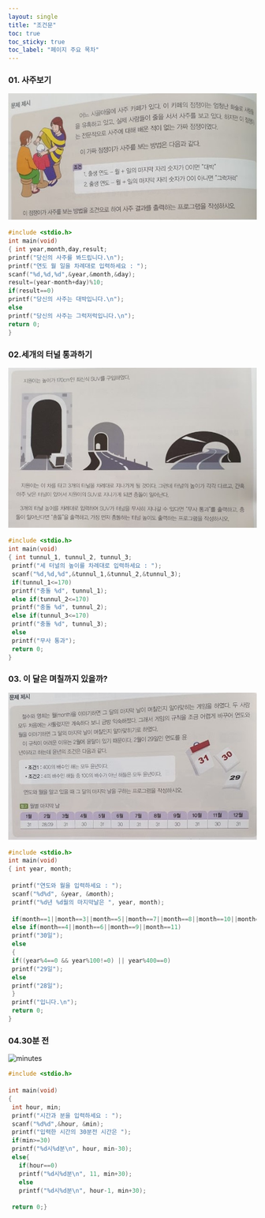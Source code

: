 ```yaml
---
layout: single
title: "조건문"
toc: true
toc_sticky: true
toc_label: "페이지 주요 목차"
---
```


### 01. 사주보기

![saju](/assets/images/if.1.jpg)

~~~c
#include <stdio.h>
int main(void)
{ int year,month,day,result;
printf("당신의 사주를 봐드립니다.\n");
printf("연도 월 일을 차례대로 입력하세요 : ");
scanf("%d,%d,%d",&year,&month,&day);
result=(year-month+day)%10;
if(result==0)
printf("당신의 사주는 대박입니다.\n");
else
printf("당신의 사주는 그럭저럭입니다.\n");
return 0;
}
~~~ 

### 02.세개의 터널 통과하기

![tunnel](/assets/images/if.2.jpg) 

~~~c 
#include <stdio.h> 
int main(void) 
{ int tunnul_1, tunnul_2, tunnul_3; 
 printf("세 터널의 높이를 차례대로 입력하세요 : "); 
 scanf("%d,%d,%d",&tunnul_1,&tunnul_2,&tunnul_3); 
 if(tunnul_1<=170) 
 printf("충돌 %d", tunnul_1); 
 else if(tunnul_2<=170) 
 printf("충돌 %d", tunnul_2); 
 else if(tunnul_3<=170) 
 printf("충돌 %d", tunnul_3); 
 else 
 printf("무사 통과"); 
 return 0; 
}
~~~ 

### 03. 이 달은 며칠까지 있을까? 
![callenderl](/assets/images/if.3.jpg) 

~~~c 
#include <stdio.h> 
int main(void) 
{ int year, month; 
  
 printf("연도와 월을 입력하세요 : "); 
 scanf("%d%d", &year, &month); 
 printf("%d년 %d월의 마지막날은 ", year, month); 
  
 if(month==1||month==3||month==5||month==7||month==8||month==10||month==12)  printf("31일"); 
 else if(month==4||month==6||month==9||month==11) 
 printf("30일"); 
 else 
 { 
 if((year%4==0 && year%100!=0) || year%400==0)
 printf("29일"); 
 else 
 printf("28일"); 
 } 
 printf("입니다.\n"); 
 return 0; 
}
~~~ 

### 04.30분 전

![minutes](/assets/images/if.s.jpg)

~~~c
#include <stdio.h>
 
int main(void)
{
 int hour, min;
 printf("시간과 분을 입력하세요 : ");
 scanf("%d%d",&hour, &min);
 printf("입력한 시간의 30분전 시간은 ");
 if(min>=30)
 printf("%d시%d분\n", hour, min-30);
 else{
   if(hour==0)
   printf("%d시%d분\n", 11, min+30);
   else
   printf("%d시%d분\n", hour-1, min+30);

 return 0;}
 ~~~
